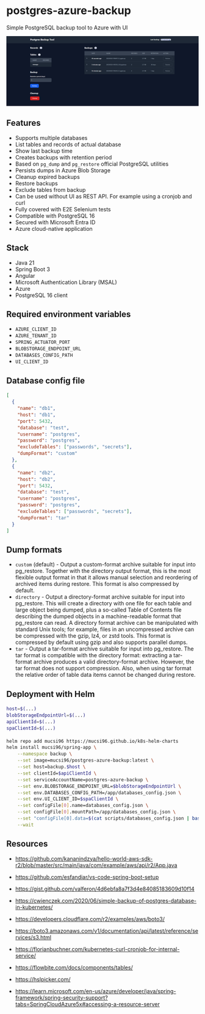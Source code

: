 # postgres-azure-backup

Simple PostgreSQL backup tool to Azure with UI

![PostgreSQL backup tool screenshot](docs/postrgress-backup-tool-1.png)

## Features

- Supports multiple databases
- List tables and records of actual database
- Show last backup time
- Creates backups with retention period
- Based on `pg_dump` and `pg_restore` official PostgreSQL utilities
- Persists dumps in Azure Blob Storage
- Cleanup expired backups
- Restore backups
- Exclude tables from backup
- Can be used without UI as REST API. For example using a cronjob and curl
- Fully covered with E2E Selenium tests
- Compatible with PostgreSQL 16
- Secured with Microsoft Entra ID
- Azure cloud-native application

## Stack

- Java 21
- Spring Boot 3
- Angular
- Microsoft Authentication Library (MSAL)
- Azure
- PostgreSQL 16 client

## Required environment variables

- `AZURE_CLIENT_ID`
- `AZURE_TENANT_ID`
- `SPRING_ACTUATOR_PORT`
- `BLOBSTORAGE_ENDPOINT_URL`
- `DATABASES_CONFIG_PATH`
- `UI_CLIENT_ID`

## Database config file

```json
[
  {
    "name": "db1",
    "host": "db1",
    "port": 5432,
    "database": "test",
    "username": "postgres",
    "password": "postgres",
    "excludeTables": ["passwords", "secrets"],
    "dumpFormat": "custom"
  },
  {
    "name": "db2",
    "host": "db2",
    "port": 5432,
    "database": "test",
    "username": "postgres",
    "password": "postgres",
    "excludeTables": ["passwords", "secrets"],
    "dumpFormat": "tar"
  }
]
```

## Dump formats

- `custom` (default) - Output a custom-format archive suitable for input into pg_restore. Together with the directory output format, this is the most flexible output format in that it allows manual selection and reordering of archived items during restore. This format is also compressed by default.
- `directory` - Output a directory-format archive suitable for input into pg_restore. This will create a directory with one file for each table and large object being dumped, plus a so-called Table of Contents file describing the dumped objects in a machine-readable format that pg_restore can read. A directory format archive can be manipulated with standard Unix tools; for example, files in an uncompressed archive can be compressed with the gzip, lz4, or zstd tools. This format is compressed by default using gzip and also supports parallel dumps.
- `tar` - Output a tar-format archive suitable for input into pg_restore. The tar format is compatible with the directory format: extracting a tar-format archive produces a valid directory-format archive. However, the tar format does not support compression. Also, when using tar format the relative order of table data items cannot be changed during restore.

## Deployment with Helm

```bash
host=$(...)
blobStorageEndpointUrl=$(...)
apiClientId=$(...)
spaClientId=$(...)

helm repo add mucsi96 https://mucsi96.github.io/k8s-helm-charts
helm install mucsi96/spring-app \
    --namespace backup \
    --set image=mucsi96/postgres-azure-backup:latest \
    --set host=backup.$host \
    --set clientId=$apiClientId \
    --set serviceAccountName=postgres-azure-backup \
    --set env.BLOBSTORAGE_ENDPOINT_URL=$blobStorageEndpointUrl \
    --set env.DATABASES_CONFIG_PATH=/app/databases_config.json \
    --set env.UI_CLIENT_ID=$spaClientId \
    --set configFile[0].name=databases_config.json \
    --set configFile[0].mountPath=/app/databases_config.json \
    --set "configFile[0].data=$(cat scripts/databases_config.json | base64)" \
    --wait
```

## Resources

- https://github.com/kananindzya/hello-world-aws-sdk-r2/blob/master/src/main/java/com/example/aws/api/r2/App.java
- https://github.com/esfandiar/vs-code-spring-boot-setup
- https://gist.github.com/valferon/4d6ebfa8a7f3d4e84085183609d10f14
- https://cwienczek.com/2020/06/simple-backup-of-postgres-database-in-kubernetes/
- https://developers.cloudflare.com/r2/examples/aws/boto3/
- https://boto3.amazonaws.com/v1/documentation/api/latest/reference/services/s3.html
- https://florianbuchner.com/kubernetes-curl-cronjob-for-internal-service/

- https://flowbite.com/docs/components/tables/
- https://hslpicker.com/
- https://learn.microsoft.com/en-us/azure/developer/java/spring-framework/spring-security-support?tabs=SpringCloudAzure5x#accessing-a-resource-server

